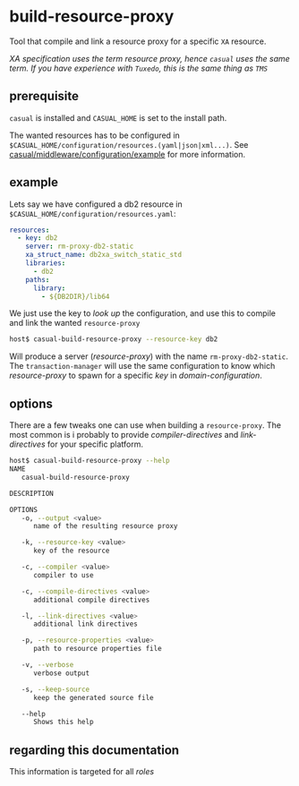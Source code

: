 # build-resource-proxy

Tool that compile and link a resource proxy for a specific `XA` resource. 

_XA specification uses the term resource proxy, hence `casual` uses the same term. If you have experience with `Tuxedo`, this is the same thing as `TMS`_




## prerequisite

`casual` is installed and `CASUAL_HOME` is set to the install path.

The wanted resources has to be configured in `$CASUAL_HOME/configuration/resources.(yaml|json|xml...)`. See [casual/middleware/configuration/example](../../../../configuration/example/readme.md) for more information.




## example

Lets say we have configured a db2 resource in `$CASUAL_HOME/configuration/resources.yaml`:

```yaml
resources:
  - key: db2
    server: rm-proxy-db2-static
    xa_struct_name: db2xa_switch_static_std
    libraries:
      - db2
    paths:
      library:
        - ${DB2DIR}/lib64
```

We just use the key to _look up_ the configuration, and use this to compile and link the wanted `resource-proxy`

```bash
host$ casual-build-resource-proxy --resource-key db2
```

Will produce a server (_resource-proxy_) with the name `rm-proxy-db2-static`. The `transaction-manager` will use the same configuration to know which _resource-proxy_ to spawn for a specific _key_ in _domain-configuration_.  

## options

There are a few tweaks one can use when building a `resource-proxy`. The most common is i probably to provide _compiler-directives_ and _link-directives_ for your specific platform. 

```bash
host$ casual-build-resource-proxy --help
NAME
   casual-build-resource-proxy

DESCRIPTION

OPTIONS
   -o, --output <value>
      name of the resulting resource proxy

   -k, --resource-key <value>
      key of the resource

   -c, --compiler <value>
      compiler to use

   -c, --compile-directives <value>
      additional compile directives

   -l, --link-directives <value>
      additional link directives

   -p, --resource-properties <value>
      path to resource properties file

   -v, --verbose
      verbose output

   -s, --keep-source
      keep the generated source file

   --help
      Shows this help
```

## regarding this documentation

This information is targeted for all _roles_  